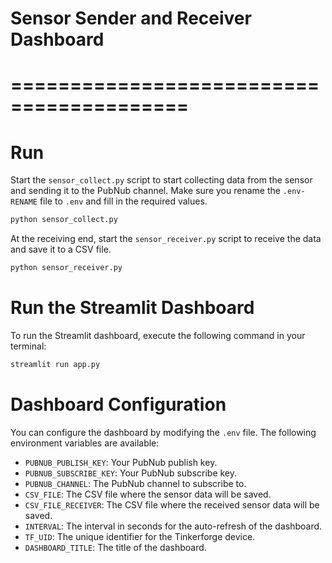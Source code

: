 # Sensor Sender and Receiver Dashboard
# =========================================

# Run 

Start the `sensor_collect.py` script to start collecting data from the sensor and sending it to the PubNub channel. Make sure you rename the `.env-RENAME` file to `.env` and fill in the required values.

```bash
python sensor_collect.py
```

At the receiving end, start the `sensor_receiver.py` script to receive the data and save it to a CSV file.

```bash
python sensor_receiver.py
```

# Run the Streamlit Dashboard

To run the Streamlit dashboard, execute the following command in your terminal:
```bash
streamlit run app.py
```
# Dashboard Configuration

You can configure the dashboard by modifying the `.env` file. The following environment variables are available:

- `PUBNUB_PUBLISH_KEY`: Your PubNub publish key.
- `PUBNUB_SUBSCRIBE_KEY`: Your PubNub subscribe key.
- `PUBNUB_CHANNEL`: The PubNub channel to subscribe to.
- `CSV_FILE`: The CSV file where the sensor data will be saved.
- `CSV_FILE_RECEIVER`: The CSV file where the received sensor data will be saved.
- `INTERVAL`: The interval in seconds for the auto-refresh of the dashboard.
- `TF_UID`: The unique identifier for the Tinkerforge device.
- `DASHBOARD_TITLE`: The title of the dashboard.